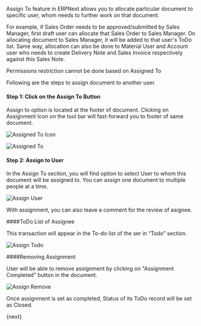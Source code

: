 Assign To feature in ERPNext allows you to allocate particular document to specific user, whom needs to further work on that document.

For example, if Sales Order needs to be approved/submitted by Sales Manager, first draft user can allocate that Sales Order to Sales Manager. On allocating document to Sales Manager, it will be added to that user's ToDo list. Same way, allocation can also be done to Material User and Account user who needs to create Delivery Note and Sales Invoice respectively against this Sales Note.

<div class=well>Permissions restriction cannot be done based on Assigned To</div>

Following are the steps to assign document to another user.

#### Step 1: Click on the Assign To Button

Assign to option is located at the footer of document. Clicking on Assignment Icon on the tool bar will fast-forward you to footer of same document.

![Assigned To Icon](/assets/manual_erpnext_com/old_images/erpnext/assigned-to-icon.png)


![Assigned To](/assets/manual_erpnext_com/old_images/erpnext/assigned-to.png)

#### Step 2: Assign to User

In the Assign To section, you will find option to select User to whom this document will be assigned to. You can assign one document to multiple people at a time.

![Assign User](/assets/manual_erpnext_com/old_images/erpnext/assign-user.png)

With assignment, you can also leave a comment for the review of asignee.

####ToDo List of Assignee

This transaction will appear in the To-do list of the ser in “Todo” section.

![Assign Todo](/assets/manual_erpnext_com/old_images/erpnext/assign-todo.png)

####Removing Assignment

User will be able to remove assignment by clicking on "Assignment Completed" button in the document.

![Assign Remove](/assets/manual_erpnext_com/old_images/erpnext/assign-remove.png)

Once assignment is set as completed, Status of its ToDo record will be set as Closed.

{next}
